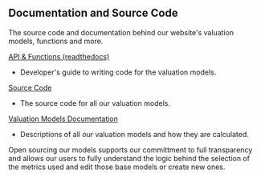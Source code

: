## Documentation and Source Code
The source code and documentation behind our website's valuation models, functions and more.

[API & Functions (readthedocs)](https://discounting-cash-flows.readthedocs.io/en/latest/index.html)
 - Developer's guide to writing code for the valuation models.

[Source Code](https://github.com/DiscountingCashFlows/Documentation/tree/main/source-code)
 - The source code for all our valuation models.
 
[Valuation Models Documentation](https://github.com/DiscountingCashFlows/Documentation/tree/main/models-documentation)
 - Descriptions of all our valuation models and how they are calculated.

Open sourcing our models supports our committment to full transparency and allows our users to fully understand the logic behind the selection of the metrics used and edit those base models or create new ones.
